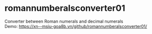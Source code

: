 # romannumberalsconverter01
Converter between Roman numerals and decimal numerals</br>
Demo: https://xn--msiu-goa8b.vn/github/romannumberalsconverter01/
